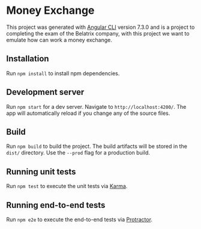 # Money Exchange

This project was generated with [Angular CLI](https://github.com/angular/angular-cli) version 7.3.0 and is a project to completing the exam of the Belatrix company, with this project 
we want to emulate how can work a money exchange. 

## Installation

Run `npm install` to install npm dependencies.

## Development server

Run `npm start` for a dev server. Navigate to `http://localhost:4200/`. The app will automatically reload if you change any of the source files.


## Build

Run `npm build` to build the project. The build artifacts will be stored in the `dist/` directory. Use the `--prod` flag for a production build.

## Running unit tests

Run `npm test` to execute the unit tests via [Karma](https://karma-runner.github.io).

## Running end-to-end tests

Run `npm e2e` to execute the end-to-end tests via [Protractor](http://www.protractortest.org/).

